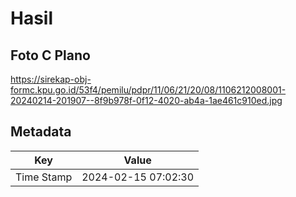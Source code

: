 # Hasil

## Foto C Plano

https://sirekap-obj-formc.kpu.go.id/53f4/pemilu/pdpr/11/06/21/20/08/1106212008001-20240214-201907--8f9b978f-0f12-4020-ab4a-1ae461c910ed.jpg


## Metadata

| Key        | Value               |
| ---------- | ------------------- |
| Time Stamp | 2024-02-15 07:02:30 |



